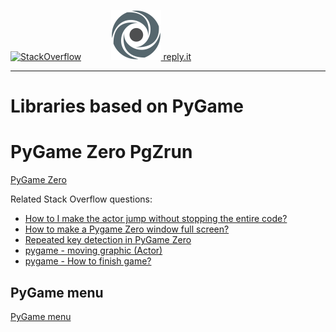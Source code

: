 [![StackOverflow](https://stackexchange.com/users/flair/7322082.png)](https://stackoverflow.com/users/5577765/rabbid76?tab=profile) &nbsp;&nbsp;&nbsp;&nbsp;&nbsp;&nbsp;&nbsp;&nbsp;&nbsp;&nbsp; [![reply.it](../../resource/logo/Repl_it_logo_80.png) reply.it](https://repl.it/repls/folder/PyGame%20Examples)

---

# Libraries based on PyGame

# PyGame Zero PgZrun

[PyGame Zero](https://pygame-zero.readthedocs.io/en/stable/)

Related Stack Overflow questions:

- [How to I make the actor jump without stopping the entire code?](https://stackoverflow.com/questions/58327639/how-to-i-make-the-actor-jump-without-stopping-the-entire-code/58327740#58327740)
- [How to make a Pygame Zero window full screen?](https://stackoverflow.com/questions/57522353/how-to-make-a-pygame-zero-window-full-screen/57522705#57522705)
- [Repeated key detection in PyGame Zero](https://stackoverflow.com/questions/57581656/repeated-key-detection-in-pygame-zero/57581845#57581845)
- [pygame - moving graphic (Actor)](https://stackoverflow.com/questions/59093294/pygame-moving-graphic-actor/59093538#59093538)
- [pygame - How to finish game?](https://stackoverflow.com/questions/59107919/pygame-how-to-finish-game/59108123#59108123)

## PyGame menu

[PyGame menu](https://www.pygame.org/project/3165)

